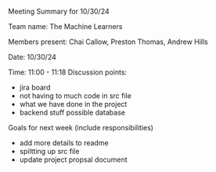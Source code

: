 Meeting Summary for 10/30/24

Team name: The Machine Learners

Members present: Chai Callow, Preston Thomas, Andrew Hills

Date: 10/30/24

Time: 11:00 - 11:18
Discussion points:

  - jira board
  - not having to much code in src file
  - what we have done in the project
  - backend stuff possible database

Goals for next week (include responsibilities)

  - add more details to readme
  - spiltting up src file
  - update project propsal document
